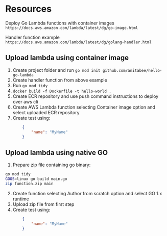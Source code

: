 # Resources

Deploy Go Lambda functions with container images
`https://docs.aws.amazon.com/lambda/latest/dg/go-image.html`

Handler function example
`https://docs.aws.amazon.com/lambda/latest/dg/golang-handler.html`

## Upload lambda using container image

1. Create project folder and run `go mod init github.com/anitabee/hello-go-lambda`
2. Create handler function from above example
3. Run `go mod tidy`
4. `docker build -f Dockerfile -t hello-world .`
5. Create ECR repository and use push command instructions to deploy over aws cli
6. Create AWS Lambda function selecting Container image option and select uploaded ECR repository
7. Create test using:
    ```json
        {
            "name": "MyName"
        }
    ```

## Upload lambda using native GO

1. Prepare zip file containing go binary:

```bash
go mod tidy 
GOOS=linux go build main.go
zip function.zip main
```

2. Create function selecting Author from scratch option and select GO 1.x runtime
3. Upload zip file from first step
4. Create test using:
    ```json
        {
            "name": "MyName"
        }
    ```
